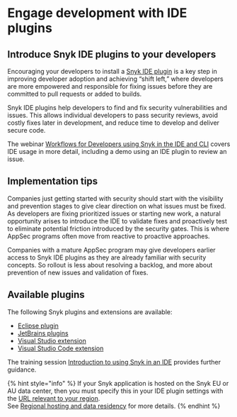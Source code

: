 # Engage development with IDE plugins

## Introduce Snyk IDE plugins to your developers

Encouraging your developers to install a [Snyk IDE plugin](../../../integrate-with-snyk/ide-tools/) is a key step in improving developer adoption and achieving “shift left,” where developers are more empowered and responsible for fixing issues before they are committed to pull requests or added to builds.

Snyk IDE plugins help developers to find and fix security vulnerabilities and issues. This allows individual developers to pass security reviews, avoid costly fixes later in development, and reduce time to develop and deliver secure code.

The webinar [Workflows for Developers using Snyk in the IDE and CLI](https://www.youtube.com/watch?v=jzUJS6S6H48) covers IDE usage in more detail, including a demo using an IDE plugin to review an issue.

## Implementation tips

Companies just getting started with security should start with the visibility and prevention stages to give clear direction on what issues must be fixed. As developers are fixing prioritized issues or starting new work, a natural opportunity arises to introduce the IDE to validate fixes and proactively test to eliminate potential friction introduced by the security gates. This is where AppSec programs often move from reactive to proactive approaches.&#x20;

Companies with a mature AppSec program may give developers earlier access to Snyk IDE plugins as they are already familiar with security concepts. So rollout is less about resolving a backlog, and more about prevention of new issues and validation of fixes.

## Available plugins

The following Snyk plugins and extensions are available:

* [Eclipse plugin](../../../integrations/ide-tools/eclipse-plugin/)
* [JetBrains plugins](../../../integrate-with-snyk/ide-tools/jetbrains-plugins/)
* [Visual Studio extension](../../../integrate-with-snyk/ide-tools/visual-studio-extension/)
* [Visual Studio Code extension](../../../integrate-with-snyk/ide-tools/visual-studio-code-extension/)

The training session [Introduction to using Snyk in an IDE](https://learn.snyk.io/lesson/snyk-in-an-ide/) provides further guidance.

{% hint style="info" %}
&#x20;If your Snyk application is hosted on the Snyk EU or AU data center, then you must specify this in your IDE plugin settings with the [URL relevant to your region](../../../more-info/regional-hosting-and-data-residency.md#ides-urls).\
See [Regional hosting and data residency](../../../more-info/regional-hosting-and-data-residency.md) for more details.
{% endhint %}
